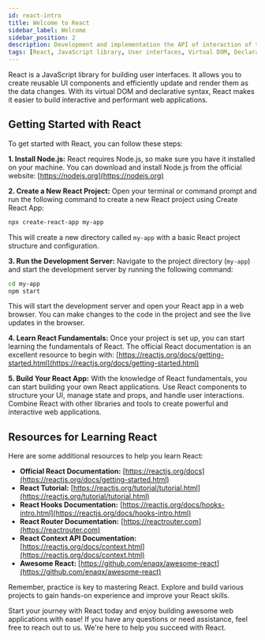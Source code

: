 ```yaml
---
id: react-intro
title: Welcome to React
sidebar_label: Welcome
sidebar_position: 2
description: Development and implementation the API of interaction of two sites 
tags: [React, JavaScript library, User interfaces, Virtual DOM, Declarative syntax, UI components, Web development, Front-end, Single-page applications, Performance optimization, State management, Component-based architecture, JavaScript framework]
---
```


React is a JavaScript library for building user interfaces. It allows you to create reusable UI components and efficiently update and render them as the data changes. With its virtual DOM and declarative syntax, React makes it easier to build interactive and performant web applications.

## Getting Started with React

To get started with React, you can follow these steps:

**1. Install Node.js:** React requires Node.js, so make sure you have it installed on your machine. You can download and install Node.js from the official website: [https://nodejs.org](https://nodejs.org)

**2. Create a New React Project:** Open your terminal or command prompt and run the following command to create a new React project using Create React App:

   ```sh
   npx create-react-app my-app
   ```

   This will create a new directory called `my-app` with a basic React project structure and configuration.

**3. Run the Development Server:** Navigate to the project directory (`my-app`) and start the development server by running the following command:

   ```sh
   cd my-app
   npm start
   ```

   This will start the development server and open your React app in a web browser. You can make changes to the code in the project and see the live updates in the browser.

**4. Learn React Fundamentals:** Once your project is set up, you can start learning the fundamentals of React. The official React documentation is an excellent resource to begin with: [https://reactjs.org/docs/getting-started.html](https://reactjs.org/docs/getting-started.html)

**5. Build Your React App:** With the knowledge of React fundamentals, you can start building your own React applications. Use React components to structure your UI, manage state and props, and handle user interactions. Combine React with other libraries and tools to create powerful and interactive web applications.

## Resources for Learning React

Here are some additional resources to help you learn React:

- **Official React Documentation:** [https://reactjs.org/docs](https://reactjs.org/docs/getting-started.html)
- **React Tutorial:** [https://reactjs.org/tutorial/tutorial.html](https://reactjs.org/tutorial/tutorial.html)
- **React Hooks Documentation:** [https://reactjs.org/docs/hooks-intro.html](https://reactjs.org/docs/hooks-intro.html)
- **React Router Documentation:** [https://reactrouter.com](https://reactrouter.com)
- **React Context API Documentation:** [https://reactjs.org/docs/context.html](https://reactjs.org/docs/context.html)
- **Awesome React:** [https://github.com/enaqx/awesome-react](https://github.com/enaqx/awesome-react)

Remember, practice is key to mastering React. Explore and build various projects to gain hands-on experience and improve your React skills.

Start your journey with React today and enjoy building awesome web applications with ease! If you have any questions or need assistance, feel free to reach out to us. We're here to help you succeed with React.